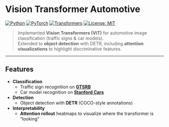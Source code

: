 # Vision Transformer Automotive 

[![Python](https://img.shields.io/badge/python-3.10%2B-blue.svg)](https://www.python.org/downloads/)
[![PyTorch](https://img.shields.io/badge/PyTorch-2.2+-ee4c2c.svg?logo=pytorch)](https://pytorch.org/)
[![Transformers](https://img.shields.io/badge/🤗-Transformers-yellow.svg)](https://huggingface.co/docs/transformers/index)
[![License: MIT](https://img.shields.io/badge/License-MIT-green.svg)](LICENSE)

> Implemented **Vision Transformers (ViT)** for automotive image classification (traffic signs & car models).  
> Extended to **object detection** with DETR, including **attention visualizations** to highlight discriminative features.  

---

## Features
- **Classification**
  - Traffic sign recognition on **[GTSRB](https://benchmark.ini.rub.de/gtsrb_news.html)**  
  - Car model recognition on **[Stanford Cars](https://www.kaggle.com/datasets/jessicali9530/stanford-cars-dataset)**  
- **Detection**
  - Object detection with **DETR** (COCO-style annotations)  
- **Interpretability**
  - **Attention rollout** heatmaps to visualize where the transformer is “looking”
    

